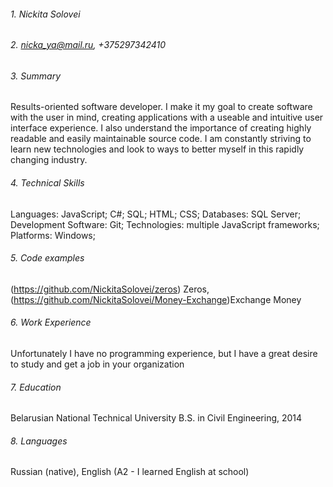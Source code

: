 
###### 1. Nickita Solovei ######
###### 2. nicka_ya@mail.ru, +375297342410 ######
###### 3. Summary ######
Results-oriented software developer. I make it my goal to create software with the user in mind, creating
applications with a useable and intuitive user interface experience. I also understand the importance of
creating highly readable and easily maintainable source code. I am constantly striving to learn new
technologies and look to ways to better myself in this rapidly changing industry.
###### 4. Technical Skills ######
Languages: JavaScript; C#; SQL; HTML; CSS;
Databases: SQL Server;
Development Software: Git;
Technologies:  multiple JavaScript frameworks;
Platforms: Windows;
###### 5. Code examples ######
(https://github.com/NickitaSolovei/zeros) Zeros, (https://github.com/NickitaSolovei/Money-Exchange)Exchange Money
###### 6. Work Experience ######
Unfortunately I have no programming experience, but I have a great desire to study and get a job in your organization
###### 7. Education ######
Belarusian National Technical University
B.S. in Civil Engineering, 2014

###### 8. Languages ######
Russian (native), English (A2 - I learned English at school)

